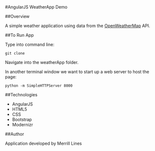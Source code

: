#AngularJS WeatherApp Demo

##Overview

A simple weather application using data from the [OpenWeatherMap](http://openweathermap.org/API) API.

##To Run App

Type into command line:
```
git clone 
```
Navigate into the weatherApp folder.

In another terminal window we want to start up a web server to host the page:
```
python -m SimpleHTTPServer 8000
```

##Technologies

- AngularJS
- HTML5
- CSS
- Bootstrap
- Modernizr

##Author

Application developed by Merrill Lines
